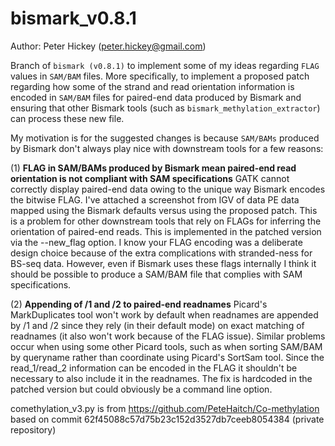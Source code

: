 bismark_v0.8.1
==============
Author: Peter Hickey (peter.hickey@gmail.com)

Branch of `bismark (v0.8.1)` to implement some of my ideas regarding `FLAG` values in `SAM/BAM` files. More specifically, to implement a proposed patch regarding how some of the strand and read orientation information is encoded in `SAM/BAM` files for paired-end data produced by Bismark and ensuring that other Bismark tools (such as `bismark_methylation_extractor`) can process these new file.

My motivation is for the suggested changes is because `SAM/BAMs` produced by Bismark don't always play nice with downstream tools for a few reasons:

(1) __FLAG in SAM/BAMs produced by Bismark mean paired-end read orientation is not compliant with SAM specifications__
GATK cannot correctly display paired-end data owing to the unique way Bismark encodes the bitwise FLAG. I've attached a screenshot from IGV of data PE data mapped using the Bismark defaults versus using the proposed patch. This is a problem for other downstream tools that rely on FLAGs for inferring the orientation of paired-end reads. This is implemented in the patched version via the --new_flag option. 
I know your FLAG encoding was a deliberate design choice because of the extra complications with stranded-ness for BS-seq data. However, even if Bismark uses these flags internally I think it should be possible to produce a SAM/BAM file that complies with SAM specifications.

(2) __Appending of /1 and /2 to paired-end readnames__
Picard's MarkDuplicates tool won't work by default when readnames are appended by /1 and /2 since they rely (in their default mode) on exact matching of readnames (it also won't work because of the FLAG issue). Similar problems occur when using some other Picard tools, such as when sorting SAM/BAM by queryname rather than coordinate using Picard's SortSam tool. Since the read_1/read_2 information can be encoded in the FLAG it shouldn't be necessary to also include it in the readnames. The fix is hardcoded in the patched version but could obviously be a command line option.

comethylation_v3.py is from https://github.com/PeteHaitch/Co-methylation based on commit 62f45088c57d75b23c152d3527db7ceeb8054384 (private repository)
